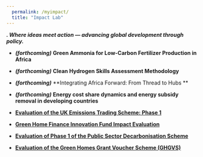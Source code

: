 ```yaml
---
  permalink: /myimpact/
  title: "Impact Lab"
---
```


___. Where ideas meet action — advancing global development through policy.___


*  ___(forthcoming)___  **Green Ammonia for Low-Carbon Fertilizer Production in Africa**

*  ___(forthcoming)___  **Clean Hydrogen Skills Assessment Methodology**

*  ___(forthcoming)___ **Integrating Africa Forward: From Thread to Hubs **

*  ___(forthcoming)___ **Energy cost share dynamics and energy subsidy removal in developing countries**


* [**Evaluation of the UK Emissions Trading Scheme: Phase 1**](https://www.gov.uk/government/publications/evaluation-of-the-uk-emissions-trading-scheme-phase-1)

* [**Green Home Finance Innovation Fund Impact Evaluation**](https://assets.publishing.service.gov.uk/media/68404b3d8dd459f8c947b40e/green-home-finance-innovation-fund-impact-report.pdf)

* [**Evaluation of Phase 1 of the Public Sector Decarbonisation Scheme**](https://assets.publishing.service.gov.uk/media/67d15d7ba6d78876a3fb09fa/psds-phase-1-impact-evaluation.pdf)


* [**Evaluation of the Green Homes Grant Voucher Scheme (GHGVS)**](https://assets.publishing.service.gov.uk/media/65427a221f1a600010360c16/ghgv-phase-3-final-outcome-evaluation-report.pdf)
